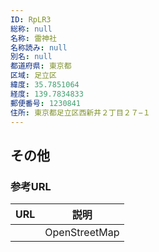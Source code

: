 ```yaml
---
ID: RpLR3
総称: null
名称: 雷神社
名称読み: null
別名: null
都道府県: 東京都
区域: 足立区
緯度: 35.7851064
経度: 139.7834833
郵便番号: 1230841
住所: 東京都足立区西新井２丁目２７−１
---
```


## その他

### 参考URL

| URL | 説明          |
| --- | ------------- |
|     | OpenStreetMap |
